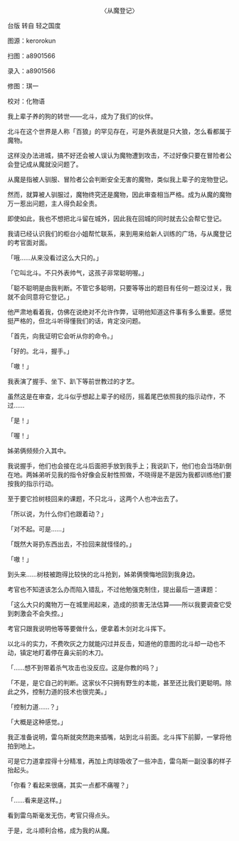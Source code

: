 <p align="center">〈从魔登记〉</p>

台版 转自 轻之国度

图源：kerorokun

扫图：a8901566

录入：a8901566

修图：琪一

校对：化物语

我上辈子养的狗的转世——北斗，成为了我们的伙伴。

北斗在这个世界是人称「百狼」的罕见存在，可是外表就是只大狼，怎么看都属于魔物。

这样没办法进城，搞不好还会被人误认为魔物遭到攻击，不过好像只要在冒险者公会登记成从魔就没问题了。

从魔是指被人驯服、冒险者公会判断安全无害的魔物，类似我上辈子的宠物登记。

然而，就算被人驯服过，魔物终究还是魔物，因此审查相当严格。成为从魔的魔物万一惹出问题，主人得负起全责。

即使如此，我也不想把北斗留在城外，因此我在回城的同时就去公会帮它登记。

我请已经认识我们的柜台小姐帮忙联系，来到用来给新人训练的广场，与从魔登记的考官面对面。

「哦……从来没看过这么大只的。」

「它叫北斗。不只外表帅气，这孩子非常聪明喔。」

「聪不聪明是由我判断。不管它多聪明，只要等等出的题目有任何一题没过关，我就不会同意将它登记。」

他严肃地看着我，仿佛在说绝对不允许作弊，证明他知道这件事有多么重要。感觉挺严格的，但北斗听得懂我们的话，肯定没问题。

「首先，向我证明它会听从你的命令。」

「好的。北斗，握手。」

「嗷！」

我表演了握手、坐下、趴下等前世教过的才艺。

虽然这是在审查，北斗似乎想起上辈子的经历，摇着尾巴依照我的指示动作，不过……

「是！」

「喔！」

姊弟俩频频介入其中。

我说握手，他们也会接在北斗后面把手放到我手上；我说趴下，他们也会当场趴倒在地。两姊弟听见我的指令好像会反射性照做，不晓得是不是因为我都训练他们要按我的指示行动。

至于要它捡树枝回来的课题，不只北斗，这两个人也冲出去了。

「所以说，为什么你们也跟着动？」

「对不起。可是……」

「既然大哥扔东西出去，不捡回来就怪怪的。」

「嗷！」

到头来……树枝被跑得比较快的北斗抢到，姊弟俩懊悔地回到我身边。

考官也不知道该怎么办而陷入错乱，不过他勉强克制住，提出最后一道课题：

「这么大只的魔物万一在城里闹起来，造成的损害无法估算——所以我要调查它受到刺激会不会失控。」

考官只跟我说明他等等要做什么，便拿着木剑对北斗挥下。

以北斗的实力，不费吹灰之力就能闪过并反击，知道他的意图的北斗却一动也不动，镇定地盯着停在鼻尖前的木刀。

「……想不到带着杀气攻击也没反应。这是你教的吗？」

「不是，是它自己的判断。这家伙不只拥有野生的本能，甚至还比我们更聪明。除此之外，控制力道的技术也很完美。」

「控制力道……？」

「大概是这种感觉。」

我正准备说明，雷乌斯就突然跑来插嘴，站到北斗前面。北斗挥下前脚，一掌将他拍到地上。

可是它力道拿捏得十分精准，再加上肉球吸收了一些冲击，雷乌斯一副没事的样子抬起头。

「你看？看起来很痛，其实一点都不痛喔？」

「……看来是这样。」

看到雷乌斯毫发无伤，考官只得点头。

于是，北斗顺利合格，成为我的从魔。

